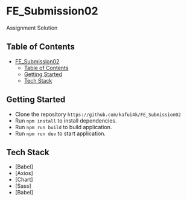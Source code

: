 # FE_Submission02

Assignment Solution

## Table of Contents

- [FE_Submission02](#fe_submission02)
  - [Table of Contents](#table-of-contents)
  - [Getting Started](#getting-started)
  - [Tech Stack](#tech-stack)

## Getting Started

- Clone the repository `https://github.com/kafui4k/FE_Submission02`
- Run `npm install` to install dependencies.
- Run `npm run build` to build application.
- Run `npm run dev` to start application.

## Tech Stack

- [Babel]
- [Axios]
- [Chart]
- [Sass]
- [Babel]